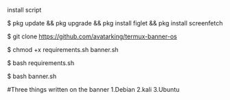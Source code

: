 install script

$ pkg update && pkg upgrade && pkg install figlet && pkg install screenfetch

$ git clone https://github.com/avatarking/termux-banner-os

$ chmod +x requirements.sh banner.sh

$ bash requirements.sh

$ bash banner.sh

#Three things written on the banner 1.Debian 2.kali 3.Ubuntu
